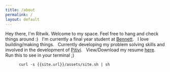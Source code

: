 ```yaml
---
title: /about
permalink: /
layout: default
---
```


Hey there, I'm Ritwik.
      Welcome to my space. 
      Feel free to hang and check things around :)
&nbsp;
I'm currently a final year student at [Bennett](https://www.bennett.edu.in/).
&nbsp;
I love building/making things.
&nbsp;
Currently developing my problem solving skills and 
                        involved in the development of [Pitivi](http://http://www.pitivi.org/).
&nbsp;
View/Download my resume [here](/resume).
&nbsp;
Run this to see in your terminal ;)
```
      curl -s {{site.url}}/assets/site.sh | sh
```
